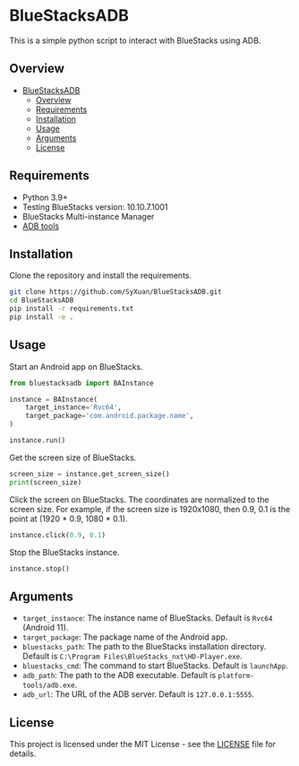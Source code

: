 # BlueStacksADB

This is a simple python script to interact with BlueStacks using ADB.

## Overview

- [BlueStacksADB](#bluestacksadb)
  - [Overview](#overview)
  - [Requirements](#requirements)
  - [Installation](#installation)
  - [Usage](#usage)
  - [Arguments](#arguments)
  - [License](#license)

## Requirements

- Python 3.9+
- Testing BlueStacks version: 10.10.7.1001
- BlueStacks Multi-instance Manager
- [ADB tools](https://developer.android.com/tools/adb)

## Installation

Clone the repository and install the requirements.

```bash
git clone https://github.com/SyXuan/BlueStacksADB.git
cd BlueStacksADB
pip install -r requirements.txt
pip install -e .
```

## Usage

Start an Android app on BlueStacks.

```python
from bluestacksadb import BAInstance

instance = BAInstance(
    target_instance='Rvc64',
    target_package='com.android.package.name',
)

instance.run()
```

Get the screen size of BlueStacks.

```python
screen_size = instance.get_screen_size()
print(screen_size)
```

Click the screen on BlueStacks. The coordinates are normalized to the screen size.
For example, if the screen size is 1920x1080, then 0.9, 0.1 is the point at (1920 * 0.9, 1080 * 0.1).

```python
instance.click(0.9, 0.1)
```

Stop the BlueStacks instance.

```python
instance.stop()
```

## Arguments

- `target_instance`: The instance name of BlueStacks. Default is `Rvc64` (Android 11).
- `target_package`: The package name of the Android app.
- `bluestacks_path`: The path to the BlueStacks installation directory. Default is `C:\Program Files\BlueStacks_nxt\HD-Player.exe`.
- `bluestacks_cmd`: The command to start BlueStacks. Default is `launchApp`.
- `adb_path`: The path to the ADB executable. Default is `platform-tools/adb.exe`.
- `adb_url`: The URL of the ADB server. Default is `127.0.0.1:5555`.

## License

This project is licensed under the MIT License - see the [LICENSE](LICENSE) file for details.
